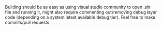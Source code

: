 Building should be as easy as using visual studio community to open .sln file and running it, might also require commenting out/removing debug layer code (depending on a system latest available debug tier). Feel free to make commits/pull requests

